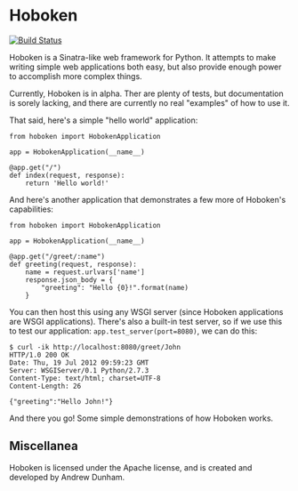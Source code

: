 Hoboken
=======

[![Build Status](https://secure.travis-ci.org/andrew-d/Hoboken.png?branch=master)](http://travis-ci.org/andrew-d/Hoboken)

Hoboken is a Sinatra-like web framework for Python.  It attempts to make writing simple web applications both easy, but also provide enough power to accomplish more complex things.

Currently, Hoboken is in alpha.  Ther are plenty of tests, but documentation is sorely lacking, and there are currently no real "examples" of how to use it.

That said, here's a simple "hello world" application:

    from hoboken import HobokenApplication

    app = HobokenApplication(__name__)

    @app.get("/")
    def index(request, response):
        return 'Hello world!'

And here's another application that demonstrates a few more of Hoboken's capabilities:

    from hoboken import HobokenApplication

    app = HobokenApplication(__name__)

    @app.get("/greet/:name")
    def greeting(request, response):
        name = request.urlvars['name']
        response.json_body = {
            "greeting": "Hello {0}!".format(name)
        }

You can then host this using any WSGI server (since Hoboken applications are WSGI applications).  There's also a built-in test server, so if we use this to test our application: `app.test_server(port=8080)`, we can do this:

    $ curl -ik http://localhost:8080/greet/John
    HTTP/1.0 200 OK
    Date: Thu, 19 Jul 2012 09:59:23 GMT
    Server: WSGIServer/0.1 Python/2.7.3
    Content-Type: text/html; charset=UTF-8
    Content-Length: 26

    {"greeting":"Hello John!"}


And there you go!  Some simple demonstrations of how Hoboken works.


Miscellanea
-----------

Hoboken is licensed under the Apache license, and is created and developed by Andrew Dunham.
